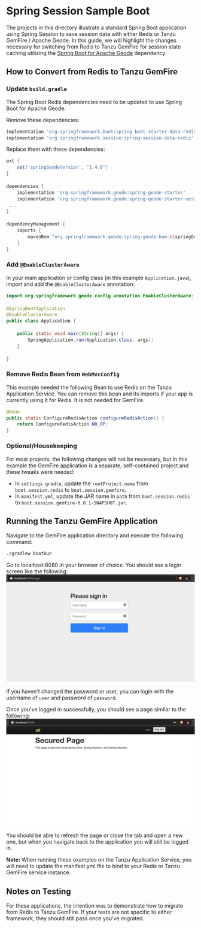 <!--Copyright (C) 2019-Present Pivotal Software, Inc. All rights reserved.

This program and the accompanying materials are made available under the terms of the under the Apache License, Version
2.0 (the "License”); you may not use this file except in compliance with the License. You may obtain a copy of the
License at

http://www.apache.org/licenses/LICENSE-2.0

Unless required by applicable law or agreed to in writing, software distributed under the License is distributed on an
"AS IS" BASIS, WITHOUT WARRANTIES OR CONDITIONS OF ANY KIND, either express or implied. See the License for the specific
language governing permissions and limitations under the License.-->

# Spring Session Sample Boot

The projects in this directory illustrate a standard Spring Boot application using Spring Session to save session data
with either Redis or Tanzu GemFire / Apache Geode. In this guide, we will highlight the changes necessary for switching from Redis to
Tanzu GemFire for session state caching utilizing the
[Spring Boot for Apache Geode](https://docs.spring.io/autorepo/docs/spring-boot-data-geode-build/current/reference/html5/#introduction) dependency.

## How to Convert from Redis to Tanzu GemFire

### Update `build.gradle`
The Spring Boot Redis dependencies need to be updated to use Spring Boot for Apache Geode.

Remove these dependencies:

```groovy
implementation 'org.springframework.boot:spring-boot-starter-data-redis'
implementation 'org.springframework.session:spring-session-data-redis'
```

Replace them with these dependencies:

```groovy
ext {
    set('springGeodeVersion', "1.4.0")
}

dependencies {
    implementation 'org.springframework.geode:spring-geode-starter'
    implementation 'org.springframework.geode:spring-geode-starter-session'
 ...
}

dependencyManagement {
    imports {
        mavenBom "org.springframework.geode:spring-geode-bom:${springGeodeVersion}"
    }
}
```

### Add `@EnableClusterAware`
In your main application or config class (in this example `Application.java`), import and add the `@EnableClusterAware` 
annotation:

```java
import org.springframework.geode.config.annotation.EnableClusterAware;

@SpringBootApplication
@EnableClusterAware
public class Application {

	public static void main(String[] args) {
		SpringApplication.run(Application.class, args);
	}

}
```

### Remove Redis Bean from `WebMvcConfig`
This example needed the following Bean to use Redis on the Tanzu Application Service. You can remove this bean and its imports
if your app is currently using it for Redis. It is not needed for GemFire.

```java
@Bean
public static ConfigureRedisAction configureRedisAction() {
    return ConfigureRedisAction.NO_OP;
}
```

### Optional/Housekeeping
For most projects, the following changes will not be necessary, but in this example the GemFire application is a
separate, self-contained project and these tweaks were needed:

- In `settings.gradle`, update the `rootProject.name` from `boot.session.redis` to `boot.session.gemfire`.
- In `manifest.yml`, update the JAR name in `path` from `boot.session.redis` to `boot.session.gemfire-0.0.1-SNAPSHOT.jar`.

## Running the Tanzu GemFire Application

Navigate to the GemFire application directory and execute the following command:
```bash
./gradlew bootRun
```

Go to localhost:8080 in your browser of choice. You should see a login screen like the following:
![login page](readme-images/login-page.png)

If you haven't changed the password or user, you can login with the username of `user` and password of `password`.

Once you've logged in successfully, you should see a page similar to the following:
![secured page](readme-images/secured-page.png)

You should be able to refresh the page or close the tab and open a new one, but when you navigate back to the
application you will still be logged in.

**Note:** When running these examples on the Tanzu Application Service, you will need to update the manifest.yml file to bind to your
Redis or Tanzu GemFire service instance.

## Notes on Testing
For these applications, the intention was to demonstrate how to migrate from Redis to Tanzu GemFire.  If your tests are 
not specific to either framework, they should still pass once you've migrated.